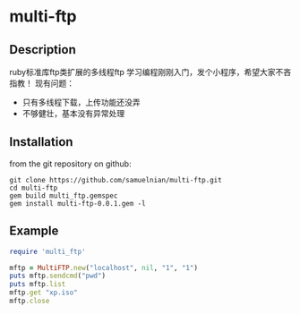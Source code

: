 # multi-ftp

## Description
ruby标准库ftp类扩展的多线程ftp
学习编程刚刚入门，发个小程序，希望大家不吝指教！
现有问题：
* 只有多线程下载，上传功能还没弄
* 不够健壮，基本没有异常处理

## Installation
from the git repository on github:

    git clone https://github.com/samuelnian/multi-ftp.git
    cd multi-ftp
    gem build multi_ftp.gemspec
    gem install multi-ftp-0.0.1.gem -l

## Example
```ruby
require 'multi_ftp'

mftp = MultiFTP.new("localhost", nil, "1", "1")
puts mftp.sendcmd("pwd")
puts mftp.list
mftp.get "xp.iso"
mftp.close
```
